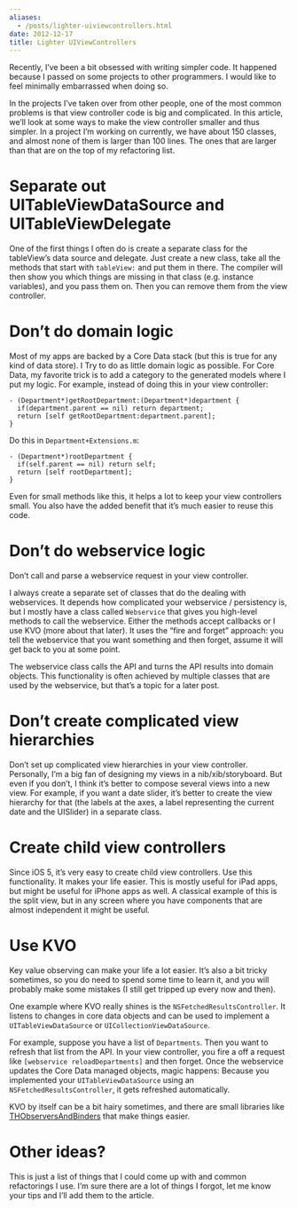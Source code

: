 ```yaml
---
aliases:
  - /posts/lighter-uiviewcontrollers.html
date: 2012-12-17
title: Lighter UIViewControllers 
---
```


Recently, I’ve been a bit obsessed with writing simpler code. It happened
because I passed on some projects to other programmers. I would like to feel
minimally embarrassed when doing so.&#10;

In the projects I’ve taken over from other people, one of the most common
problems is that view controller code is big and complicated. In this article,
we’ll look at some ways to make the view controller smaller and thus simpler. In
a project I’m working on currently, we have about 150 classes, and almost none
of them is larger than 100 lines. The ones that are larger than that are on the
top of my refactoring list.&#10;

# Separate out UITableViewDataSource and UITableViewDelegate&#10;

One of the first things I often do is create a separate class for the
tableView’s data source and delegate. Just create a new class, take all the
methods that start with `tableView:` and put them in there. The compiler will
then show you which things are missing in that class (e.g. instance variables),
and you pass them on. Then you can remove them from the view controller.&#10;

# Don’t do domain logic&#10;

Most of my apps are backed by a Core Data stack (but this is true for any kind
of data store). I Try to do as little domain logic as possible. For Core Data,
my favorite trick is to add a category to the generated models where I put my
logic. For example, instead of doing this in your view controller:&#10;

``` 
- (Department*)getRootDepartment:(Department*)department {
  if(department.parent == nil) return department;
  return [self getRootDepartment:department.parent];
}
```

Do this in `Department+Extensions.m`:&#10;

``` 
- (Department*)rootDepartment {
  if(self.parent == nil) return self;
  return [self rootDepartment];
}
```

Even for small methods like this, it helps a lot to keep your view controllers
small. You also have the added benefit that it’s much easier to reuse this
code.&#10;

# Don’t do webservice logic&#10;

Don’t call and parse a webservice request in your view controller.&#10;

I always create a separate set of classes that do the dealing with webservices.
It depends how complicated your webservice / persistency is, but I mostly have a
class called `Webservice` that gives you high-level methods to call the
webservice. Either the methods accept callbacks or I use KVO (more about that
later). It uses the “fire and forget” approach: you tell the webservice that you
want something and then forget, assume it will get back to you at some
point.&#10;

The webservice class calls the API and turns the API results into domain
objects. This functionality is often achieved by multiple classes that are used
by the webservice, but that’s a topic for a later post.&#10;

# Don’t create complicated view hierarchies&#10;

Don’t set up complicated view hierarchies in your view controller. Personally,
I’m a big fan of designing my views in a nib/xib/storyboard. But even if you
don’t, I think it’s better to compose several views into a new view. For
example, if you want a date slider, it’s better to create the view hierarchy for
that (the labels at the axes, a label representing the current date and the
UISlider) in a separate class.&#10;

# Create child view controllers&#10;

Since iOS 5, it’s very easy to create child view controllers. Use this
functionality. It makes your life easier. This is mostly useful for iPad apps,
but might be useful for iPhone apps as well. A classical example of this is the
split view, but in any screen where you have components that are almost
independent it might be useful.&#10;

# Use KVO&#10;

Key value observing can make your life a lot easier. It’s also a bit tricky
sometimes, so you do need to spend some time to learn it, and you will probably
make some mistakes (I still get tripped up every now and then).&#10;

One example where KVO really shines is the `NSFetchedResultsController`. It
listens to changes in core data objects and can be used to implement a
`UITableViewDataSource` or `UICollectionViewDataSource`.&#10;

For example, suppose you have a list of `Departments`. Then you want to refresh
that list from the API. In your view controller, you fire a off a request like
`[webservice reloadDepartments]` and then forget. Once the webservice updates
the Core Data managed objects, magic happens: Because you implemented your
`UITableViewDataSource` using an `NSFetchedResultsController`, it gets refreshed
automatically.&#10;

KVO by itself can be a bit hairy sometimes, and there are small libraries like
[THObserversAndBinders](https://github.com/th-in-gs/THObserversAndBinders) that
make things easier.&#10;

# Other ideas?&#10;

This is just a list of things that I could come up with and common refactorings
I use. I’m sure there are a lot of things I forgot, let me know your tips and
I’ll add them to the article.&#10;
